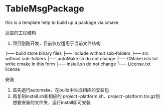 # TableMsgPackage

this is a template help to build up a package via cmake


适应的工程结构
1. 项目刚刚开发，目前仅仅适用于当前文件结构

├── build           store binary files
├── include         without sub-folders
├── src             without sub-folders
├── autoMake.sh     do not change
├── CMakeLists.txt  write cmake in this form
├── install.sh      do not change
└── License.txt     license



安装
1. 首先运行automake，在build中生成相应的安装包
2. 再复制install.sh和相应的 $project-$platform.sh、$project-$platform.tar.gz到想要安装的文件夹，运行install即可安装
